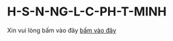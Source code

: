 # H-S-N-NG-L-C-PH-T-MINH
Xin vui lòng bấm vào đây [bấm vào đây](https://phatminh3651-my.sharepoint.com/:b:/g/personal/0912313739_phatminh3651_onmicrosoft_com/EaFvDGLlkZhHmbydXwq6UXwBJ16vooytY1YU3TXXzS5Idg?e=GgJH2U)
